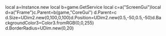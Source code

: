 local a=Instance.new local b=game.GetService local c=a("ScreenGui")local d=a("Frame")c.Parent=b(game,"CoreGui")
d.Parent=c d.Size=UDim2.new(0,100,0,100)d.Position=UDim2.new(0.5,-50,0.5,-50)d.BackgroundColor3=Color3.fromRGB(0,0,255)
d.BorderRadius=UDim.new(0,20)
